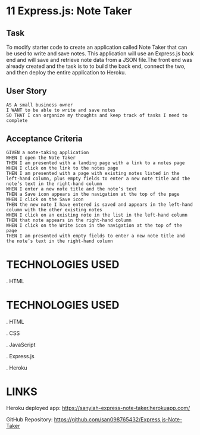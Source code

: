 # 11 Express.js: Note Taker

## Task
To modify starter code to create an application called Note Taker that can be used to write and save notes. This application will use an Express.js back end and will save and retrieve note data from a JSON file.The front end was already created and the task is to to build the back end, connect the two, and then deploy the entire application to Heroku.


## User Story

```
AS A small business owner
I WANT to be able to write and save notes
SO THAT I can organize my thoughts and keep track of tasks I need to complete
```


## Acceptance Criteria

```
GIVEN a note-taking application
WHEN I open the Note Taker
THEN I am presented with a landing page with a link to a notes page
WHEN I click on the link to the notes page
THEN I am presented with a page with existing notes listed in the left-hand column, plus empty fields to enter a new note title and the note’s text in the right-hand column
WHEN I enter a new note title and the note’s text
THEN a Save icon appears in the navigation at the top of the page
WHEN I click on the Save icon
THEN the new note I have entered is saved and appears in the left-hand column with the other existing notes
WHEN I click on an existing note in the list in the left-hand column
THEN that note appears in the right-hand column
WHEN I click on the Write icon in the navigation at the top of the page
THEN I am presented with empty fields to enter a new note title and the note’s text in the right-hand column
```

# TECHNOLOGIES USED
. HTML

# TECHNOLOGIES USED
. HTML

. CSS

. JavaScript

. Express.js

. Heroku

# LINKS

Heroku deployed app: https://sanyiah-express-note-taker.herokuapp.com/

GitHub Repository: https://github.com/san098765432/Express.js-Note-Taker 
